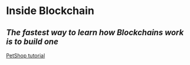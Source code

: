 # Inside Blockchain
## *The fastest way to learn how Blockchains work is to build one*



[PetShop tutorial](https://truffleframework.com/tutorials/pet-shop)

